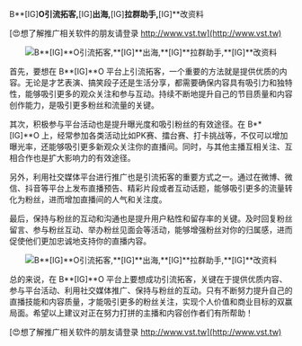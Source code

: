 B**[IG]**O引流拓客,**[IG]**出海,**[IG]**拉群助手,**[IG]**改资料

[😍想了解推广相关软件的朋友请登录 http://www.vst.tw](http://www.vst.tw)

 <center><img src="https://vst.tw/MP4/tuiguang/png/0.png" alt="B**[IG]**O引流拓客,**[IG]**出海,**[IG]**拉群助手,**[IG]**改资料"></center>

首先，要想在 B**[IG]**O 平台上引流拓客，一个重要的方法就是提供优质的内容。无论是才艺表演、搞笑段子还是生活分享，都需要确保内容具有吸引力和独特性，能够吸引更多的观众关注和参与互动。持续不断地提升自己的节目质量和内容创作能力，是吸引更多粉丝和流量的关键。

其次，积极参与平台活动也是提升曝光度和吸引粉丝的有效途径。在 B**[IG]**O 上，经常参加各类活动比如PK赛、擂台赛、打卡挑战等，不仅可以增加曝光率，还能够吸引更多新观众关注你的直播间。同时，与其他主播互相关注、互相合作也是扩大影响力的有效途径。

另外，利用社交媒体平台进行推广也是引流拓客的重要方式之一。通过在微博、微信、抖音等平台上发布直播预告、精彩片段或者互动话题，能够吸引更多的流量转化为粉丝，进而增加直播间的人气和关注度。

最后，保持与粉丝的互动和沟通也是提升用户粘性和留存率的关键。及时回复粉丝留言、参与粉丝互动、举办粉丝见面会等活动，能够增强粉丝对你的归属感，进而促使他们更加忠诚地支持你的直播内容。

 <center><img src="https://vst.tw/MP4/tuiguang/png/0.png" alt="B**[IG]**O引流拓客,**[IG]**出海,**[IG]**拉群助手,**[IG]**改资料"></center>

总的来说，在 B**[IG]**O 平台上要想成功引流拓客，关键在于提供优质内容、参与平台活动、利用社交媒体推广、保持与粉丝的互动。只有不断努力提升自己的直播技能和内容质量，才能吸引更多的粉丝关注，实现个人价值和商业目标的双赢局面。希望以上建议对正在努力打拼的主播和内容创作者们有所帮助！

[😍想了解推广相关软件的朋友请登录 http://www.vst.tw](http://www.vst.tw)



